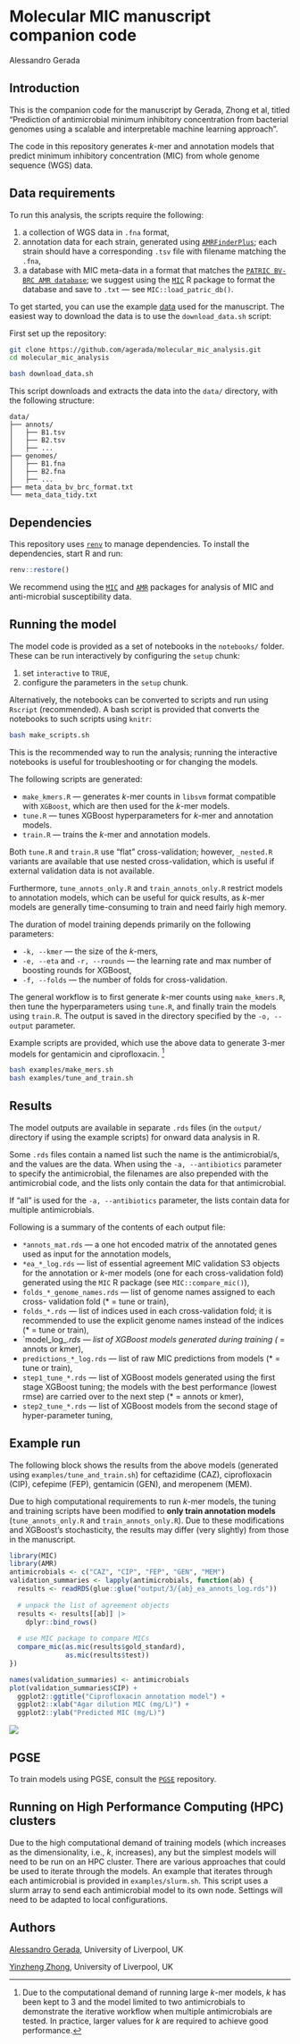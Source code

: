 # Molecular MIC manuscript companion code
Alessandro Gerada

## Introduction

This is the companion code for the manuscript by Gerada, Zhong et al,
titled “Prediction of antimicrobial minimum inhibitory concentration
from bacterial genomes using a scalable and interpretable machine
learning approach”.

The code in this repository generates $k$-mer and annotation models that
predict minimum inhibitory concentration (MIC) from whole genome
sequence (WGS) data.

## Data requirements

To run this analysis, the scripts require the following:

1.  a collection of WGS data in `.fna` format,
2.  annotation data for each strain, generated using
    [`AMRFinderPlus`](https://github.com/ncbi/amr); each strain should
    have a corresponding `.tsv` file with filename matching the `.fna`,
3.  a database with MIC meta-data in a format that matches the
    [`PATRIC BV-BRC AMR database`](ftp://ftp.bvbrc.org/RELEASE_NOTES/PATRIC_genomes_AMR.txt);
    we suggest using the
    [`MIC`](https://cran.r-project.org/web/packages/MIC/index.html) R
    package to format the database and save to `.txt` — see
    `MIC::load_patric_db()`.

To get started, you can use the example
[data](https://datacat.liverpool.ac.uk/3008/) used for the manuscript.
The easiest way to download the data is to use the `download_data.sh`
script:

First set up the repository:

``` bash
git clone https://github.com/agerada/molecular_mic_analysis.git
cd molecular_mic_analysis
```

``` bash
bash download_data.sh
```

This script downloads and extracts the data into the `data/` directory,
with the following structure:

    data/
    ├── annots/
    │   ├── B1.tsv
    │   ├── B2.tsv
    │   ├── ...
    ├── genomes/
    │   ├── B1.fna
    │   ├── B2.fna
    │   ├── ...
    ├── meta_data_bv_brc_format.txt
    └── meta_data_tidy.txt

## Dependencies

This repository uses
[`renv`](https://rstudio.github.io/renv/articles/renv.html) to manage
dependencies. To install the dependencies, start R and run:

``` r
renv::restore()
```

We recommend using the
[`MIC`](https://cran.r-project.org/web/packages/MIC/index.html) and
[`AMR`](https://cran.r-project.org/web/packages/AMR/index.html) packages
for analysis of MIC and anti-microbial susceptibility data.

## Running the model

The model code is provided as a set of notebooks in the `notebooks/`
folder. These can be run interactively by configuring the `setup` chunk:

1.  set `interactive` to `TRUE`,
2.  configure the parameters in the `setup` chunk.

Alternatively, the notebooks can be converted to scripts and run using
`Rscript` (recommended). A bash script is provided that converts the
notebooks to such scripts using `knitr`:

``` bash
bash make_scripts.sh
```

This is the recommended way to run the analysis; running the interactive
notebooks is useful for troubleshooting or for changing the models.

The following scripts are generated:

- `make_kmers.R` — generates $k$-mer counts in `libsvm` format
  compatible with `XGBoost`, which are then used for the $k$-mer models.
- `tune.R` — tunes XGBoost hyperparameters for $k$-mer and annotation
  models.
- `train.R` — trains the $k$-mer and annotation models.

Both `tune.R` and `train.R` use “flat” cross-validation; however,
`_nested.R` variants are available that use nested cross-validation,
which is useful if external validation data is not available.

Furthermore, `tune_annots_only.R` and `train_annots_only.R` restrict
models to annotation models, which can be useful for quick results, as
$k$-mer models are generally time-consuming to train and need fairly
high memory.

The duration of model training depends primarily on the following
parameters:

- `-k, --kmer` — the size of the $k$-mers,
- `-e, --eta` and `-r, --rounds` — the learning rate and max number of
  boosting rounds for XGBoost,
- `-f, --folds` — the number of folds for cross-validation.

The general workflow is to first generate $k$-mer counts using
`make_kmers.R`, then tune the hyperparameters using `tune.R`, and
finally train the models using `train.R`. The output is saved in the
directory specified by the `-o, --output` parameter.

Example scripts are provided, which use the above data to generate
$3$-mer models for gentamicin and ciprofloxacin. [^1]

``` bash
bash examples/make_mers.sh
bash examples/tune_and_train.sh
```

## Results

The model outputs are available in separate `.rds` files (in the
`output/` directory if using the example scripts) for onward data
analysis in R.

Some `.rds` files contain a named list such the name is the
antimicrobial/s, and the values are the data. When using the
`-a, --antibiotics` parameter to specify the antimicrobial, the
filenames are also prepended with the antimicrobial code, and the lists
only contain the data for that antimicrobial.

If “all” is used for the `-a, --antibiotics` parameter, the lists
contain data for multiple antimicrobials.

Following is a summary of the contents of each output file:

- `*annots_mat.rds` — a one hot encoded matrix of the annotated genes
  used as input for the annotation models,
- `*ea_*_log.rds` — list of essential agreement MIC validation S3
  objects for the annotation or $k$-mer models (one for each
  cross-validation fold) generated using the `MIC` R package (see
  `MIC::compare_mic()`),
- `folds_*_genome_names.rds` — list of genome names assigned to each
  cross- validation fold (\* = tune or train),
- `folds_*.rds` — list of indices used in each cross-validation fold; it
  is recommended to use the explicit genome names instead of the indices
  (\* = tune or train),
- \`model_log\_*.rds — list of XGBoost models generated during training
  (* = annots or kmer),
- `predictions_*_log.rds` — list of raw MIC predictions from models (\*
  = tune or train),
- `step1_tune_*.rds` — list of XGBoost models generated using the first
  stage XGBoost tuning; the models with the best performance (lowest
  rmse) are carried over to the next step (\* = annots or kmer),
- `step2_tune_*.rds` — list of XGBoost models from the second stage of
  hyper-parameter tuning,

## Example run

The following block shows the results from the above models (generated
using `examples/tune_and_train.sh`) for ceftazidime (CAZ), ciprofloxacin
(CIP), cefepime (FEP), gentamicin (GEN), and meropenem (MEM).

Due to high computational requirements to run $k$-mer models, the tuning
and training scripts have been modified to **only train annotation
models** (`tune_annots_only.R` and `train_annots_only.R`). Due to these
modifications and XGBoost’s stochasticity, the results may differ (very
slightly) from those in the manuscript.

``` r
library(MIC)
library(AMR)
antimicrobials <- c("CAZ", "CIP", "FEP", "GEN", "MEM")
validation_summaries <- lapply(antimicrobials, function(ab) {
  results <- readRDS(glue::glue("output/3/{ab}_ea_annots_log.rds"))
  
  # unpack the list of agreement objects
  results <- results[[ab]] |>
    dplyr::bind_rows()
  
  # use MIC package to compare MICs
  compare_mic(as.mic(results$gold_standard),
              as.mic(results$test))
})

names(validation_summaries) <- antimicrobials
plot(validation_summaries$CIP) +
  ggplot2::ggtitle("Ciprofloxacin annotation model") +
  ggplot2::xlab("Agar dilution MIC (mg/L)") +
  ggplot2::ylab("Predicted MIC (mg/L)")
```

![](README_files/figure-commonmark/analyse-1.png)

## PGSE

To train models using PGSE, consult the
[`PGSE`](https://github.com/yinzheng-zhong/PGSE) repository.

## Running on High Performance Computing (HPC) clusters

Due to the high computational demand of training models (which increases
as the dimensionality, i.e., $k$, increases), any but the simplest
models will need to be run on an HPC cluster. There are various
approaches that could be used to iterate through the models. An example
that iterates through each antimicrobial is provided in
`examples/slurm.sh`. This script uses a slurm array to send each
antimicrobial model to its own node. Settings will need to be adapted to
local configurations.

## Authors

[Alessandro Gerada](mailto:agerada@liverpool.ac.uk), University of
Liverpool, UK

[Yinzheng Zhong](mailto:Yinzheng.Zhong@liverpool.ac.uk), University of
Liverpool, UK

[^1]: Due to the computational demand of running large $k$-mer models,
    $k$ has been kept to 3 and the model limited to two antimicrobials
    to demonstrate the iterative workflow when multiple antimicrobials
    are tested. In practice, larger values for $k$ are required to
    achieve good performance.
